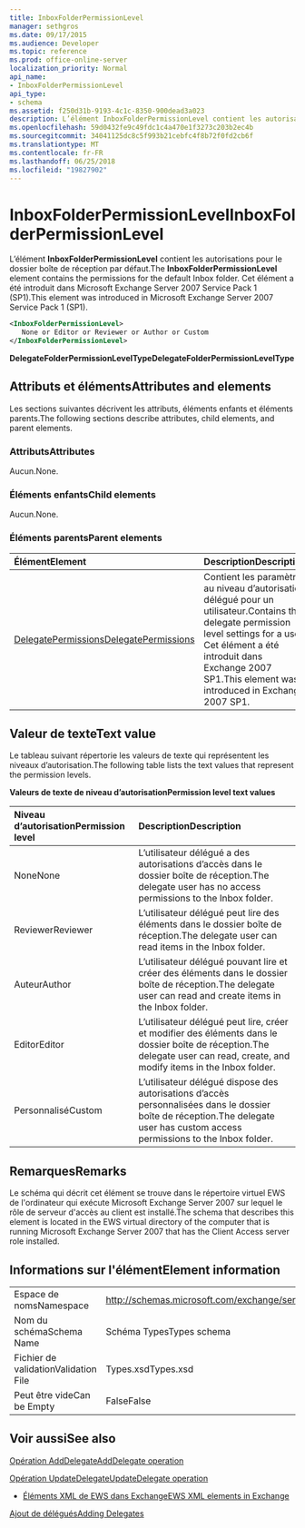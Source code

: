 ```yaml
---
title: InboxFolderPermissionLevel
manager: sethgros
ms.date: 09/17/2015
ms.audience: Developer
ms.topic: reference
ms.prod: office-online-server
localization_priority: Normal
api_name:
- InboxFolderPermissionLevel
api_type:
- schema
ms.assetid: f250d31b-9193-4c1c-8350-900dead3a023
description: L’élément InboxFolderPermissionLevel contient les autorisations pour le dossier boîte de réception par défaut. Cet élément a été introduit dans Microsoft Exchange Server 2007 Service Pack 1 (SP1).
ms.openlocfilehash: 59d0432fe9c49fdc1c4a470e1f3273c203b2ec4b
ms.sourcegitcommit: 34041125dc8c5f993b21cebfc4f8b72f0fd2cb6f
ms.translationtype: MT
ms.contentlocale: fr-FR
ms.lasthandoff: 06/25/2018
ms.locfileid: "19827902"
---
```

# <a name="inboxfolderpermissionlevel"></a><span data-ttu-id="44f7f-104">InboxFolderPermissionLevel</span><span class="sxs-lookup"><span data-stu-id="44f7f-104">InboxFolderPermissionLevel</span></span>

<span data-ttu-id="44f7f-105">L’élément **InboxFolderPermissionLevel** contient les autorisations pour le dossier boîte de réception par défaut.</span><span class="sxs-lookup"><span data-stu-id="44f7f-105">The **InboxFolderPermissionLevel** element contains the permissions for the default Inbox folder.</span></span> <span data-ttu-id="44f7f-106">Cet élément a été introduit dans Microsoft Exchange Server 2007 Service Pack 1 (SP1).</span><span class="sxs-lookup"><span data-stu-id="44f7f-106">This element was introduced in Microsoft Exchange Server 2007 Service Pack 1 (SP1).</span></span> 
  
```xml
<InboxFolderPermissionLevel>
   None or Editor or Reviewer or Author or Custom
</InboxFolderPermissionLevel>
```

 <span data-ttu-id="44f7f-107">**DelegateFolderPermissionLevelType**</span><span class="sxs-lookup"><span data-stu-id="44f7f-107">**DelegateFolderPermissionLevelType**</span></span>
## <a name="attributes-and-elements"></a><span data-ttu-id="44f7f-108">Attributs et éléments</span><span class="sxs-lookup"><span data-stu-id="44f7f-108">Attributes and elements</span></span>

<span data-ttu-id="44f7f-109">Les sections suivantes décrivent les attributs, éléments enfants et éléments parents.</span><span class="sxs-lookup"><span data-stu-id="44f7f-109">The following sections describe attributes, child elements, and parent elements.</span></span>
  
### <a name="attributes"></a><span data-ttu-id="44f7f-110">Attributs</span><span class="sxs-lookup"><span data-stu-id="44f7f-110">Attributes</span></span>

<span data-ttu-id="44f7f-111">Aucun.</span><span class="sxs-lookup"><span data-stu-id="44f7f-111">None.</span></span>
  
### <a name="child-elements"></a><span data-ttu-id="44f7f-112">Éléments enfants</span><span class="sxs-lookup"><span data-stu-id="44f7f-112">Child elements</span></span>

<span data-ttu-id="44f7f-113">Aucun.</span><span class="sxs-lookup"><span data-stu-id="44f7f-113">None.</span></span>
  
### <a name="parent-elements"></a><span data-ttu-id="44f7f-114">Éléments parents</span><span class="sxs-lookup"><span data-stu-id="44f7f-114">Parent elements</span></span>

|<span data-ttu-id="44f7f-115">**Élément**</span><span class="sxs-lookup"><span data-stu-id="44f7f-115">**Element**</span></span>|<span data-ttu-id="44f7f-116">**Description**</span><span class="sxs-lookup"><span data-stu-id="44f7f-116">**Description**</span></span>|
|:-----|:-----|
|[<span data-ttu-id="44f7f-117">DelegatePermissions</span><span class="sxs-lookup"><span data-stu-id="44f7f-117">DelegatePermissions</span></span>](delegatepermissions.md) <br/> |<span data-ttu-id="44f7f-118">Contient les paramètres au niveau d’autorisation délégué pour un utilisateur.</span><span class="sxs-lookup"><span data-stu-id="44f7f-118">Contains the delegate permission level settings for a user.</span></span> <span data-ttu-id="44f7f-119">Cet élément a été introduit dans Exchange 2007 SP1.</span><span class="sxs-lookup"><span data-stu-id="44f7f-119">This element was introduced in Exchange 2007 SP1.</span></span>  <br/> |
   
## <a name="text-value"></a><span data-ttu-id="44f7f-120">Valeur de texte</span><span class="sxs-lookup"><span data-stu-id="44f7f-120">Text value</span></span>

<span data-ttu-id="44f7f-121">Le tableau suivant répertorie les valeurs de texte qui représentent les niveaux d’autorisation.</span><span class="sxs-lookup"><span data-stu-id="44f7f-121">The following table lists the text values that represent the permission levels.</span></span>
  
<span data-ttu-id="44f7f-122">**Valeurs de texte de niveau d’autorisation**</span><span class="sxs-lookup"><span data-stu-id="44f7f-122">**Permission level text values**</span></span>

|<span data-ttu-id="44f7f-123">**Niveau d’autorisation**</span><span class="sxs-lookup"><span data-stu-id="44f7f-123">**Permission level**</span></span>|<span data-ttu-id="44f7f-124">**Description**</span><span class="sxs-lookup"><span data-stu-id="44f7f-124">**Description**</span></span>|
|:-----|:-----|
|<span data-ttu-id="44f7f-125">None</span><span class="sxs-lookup"><span data-stu-id="44f7f-125">None</span></span>  <br/> |<span data-ttu-id="44f7f-126">L’utilisateur délégué a des autorisations d’accès dans le dossier boîte de réception.</span><span class="sxs-lookup"><span data-stu-id="44f7f-126">The delegate user has no access permissions to the Inbox folder.</span></span>  <br/> |
|<span data-ttu-id="44f7f-127">Reviewer</span><span class="sxs-lookup"><span data-stu-id="44f7f-127">Reviewer</span></span>  <br/> |<span data-ttu-id="44f7f-128">L’utilisateur délégué peut lire des éléments dans le dossier boîte de réception.</span><span class="sxs-lookup"><span data-stu-id="44f7f-128">The delegate user can read items in the Inbox folder.</span></span>  <br/> |
|<span data-ttu-id="44f7f-129">Auteur</span><span class="sxs-lookup"><span data-stu-id="44f7f-129">Author</span></span>  <br/> |<span data-ttu-id="44f7f-130">L’utilisateur délégué pouvant lire et créer des éléments dans le dossier boîte de réception.</span><span class="sxs-lookup"><span data-stu-id="44f7f-130">The delegate user can read and create items in the Inbox folder.</span></span>  <br/> |
|<span data-ttu-id="44f7f-131">Editor</span><span class="sxs-lookup"><span data-stu-id="44f7f-131">Editor</span></span>  <br/> |<span data-ttu-id="44f7f-132">L’utilisateur délégué peut lire, créer et modifier des éléments dans le dossier boîte de réception.</span><span class="sxs-lookup"><span data-stu-id="44f7f-132">The delegate user can read, create, and modify items in the Inbox folder.</span></span>  <br/> |
|<span data-ttu-id="44f7f-133">Personnalisé</span><span class="sxs-lookup"><span data-stu-id="44f7f-133">Custom</span></span>  <br/> |<span data-ttu-id="44f7f-134">L’utilisateur délégué dispose des autorisations d’accès personnalisées dans le dossier boîte de réception.</span><span class="sxs-lookup"><span data-stu-id="44f7f-134">The delegate user has custom access permissions to the Inbox folder.</span></span>  <br/> |
   
## <a name="remarks"></a><span data-ttu-id="44f7f-135">Remarques</span><span class="sxs-lookup"><span data-stu-id="44f7f-135">Remarks</span></span>

<span data-ttu-id="44f7f-136">Le schéma qui décrit cet élément se trouve dans le répertoire virtuel EWS de l'ordinateur qui exécute Microsoft Exchange Server 2007 sur lequel le rôle de serveur d'accès au client est installé.</span><span class="sxs-lookup"><span data-stu-id="44f7f-136">The schema that describes this element is located in the EWS virtual directory of the computer that is running Microsoft Exchange Server 2007 that has the Client Access server role installed.</span></span>
  
## <a name="element-information"></a><span data-ttu-id="44f7f-137">Informations sur l'élément</span><span class="sxs-lookup"><span data-stu-id="44f7f-137">Element information</span></span>

|||
|:-----|:-----|
|<span data-ttu-id="44f7f-138">Espace de noms</span><span class="sxs-lookup"><span data-stu-id="44f7f-138">Namespace</span></span>  <br/> |http://schemas.microsoft.com/exchange/services/2006/types  <br/> |
|<span data-ttu-id="44f7f-139">Nom du schéma</span><span class="sxs-lookup"><span data-stu-id="44f7f-139">Schema Name</span></span>  <br/> |<span data-ttu-id="44f7f-140">Schéma Types</span><span class="sxs-lookup"><span data-stu-id="44f7f-140">Types schema</span></span>  <br/> |
|<span data-ttu-id="44f7f-141">Fichier de validation</span><span class="sxs-lookup"><span data-stu-id="44f7f-141">Validation File</span></span>  <br/> |<span data-ttu-id="44f7f-142">Types.xsd</span><span class="sxs-lookup"><span data-stu-id="44f7f-142">Types.xsd</span></span>  <br/> |
|<span data-ttu-id="44f7f-143">Peut être vide</span><span class="sxs-lookup"><span data-stu-id="44f7f-143">Can be Empty</span></span>  <br/> |<span data-ttu-id="44f7f-144">False</span><span class="sxs-lookup"><span data-stu-id="44f7f-144">False</span></span>  <br/> |
   
## <a name="see-also"></a><span data-ttu-id="44f7f-145">Voir aussi</span><span class="sxs-lookup"><span data-stu-id="44f7f-145">See also</span></span>



[<span data-ttu-id="44f7f-146">Opération AddDelegate</span><span class="sxs-lookup"><span data-stu-id="44f7f-146">AddDelegate operation</span></span>](adddelegate-operation.md)
  
[<span data-ttu-id="44f7f-147">Opération UpdateDelegate</span><span class="sxs-lookup"><span data-stu-id="44f7f-147">UpdateDelegate operation</span></span>](updatedelegate-operation.md)


- [<span data-ttu-id="44f7f-148">Éléments XML de EWS dans Exchange</span><span class="sxs-lookup"><span data-stu-id="44f7f-148">EWS XML elements in Exchange</span></span>](ews-xml-elements-in-exchange.md)


[<span data-ttu-id="44f7f-149">Ajout de délégués</span><span class="sxs-lookup"><span data-stu-id="44f7f-149">Adding Delegates</span></span>](http://msdn.microsoft.com/library/3a744150-66a3-4a13-9433-793603ba5038%28Office.15%29.aspx)

